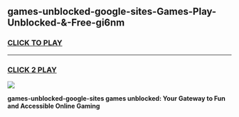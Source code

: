 
## games-unblocked-google-sites-Games-Play-Unblocked-&-Free-gi6nm
<h3>
<a href="https://premium76.site?title=games-unblocked-google-sites&ref=24A">CLICK TO PLAY</a></h3>
<hr>

<h3>
<a href="https://premium76.site?title=games-unblocked-google-sites&ref=24A">CLICK 2 PLAY</a>
  
</h3>

<a href="https://premium76.site?title=games-unblocked-google-sites&ref=24A"><img src="https://clearcache.store/games.png"></a>


**games-unblocked-google-sites games unblocked: Your Gateway to Fun and Accessible Online Gaming**
